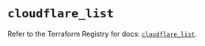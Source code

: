 # `cloudflare_list`

Refer to the Terraform Registry for docs: [`cloudflare_list`](https://registry.terraform.io/providers/cloudflare/cloudflare/4.49.1/docs/resources/list).

